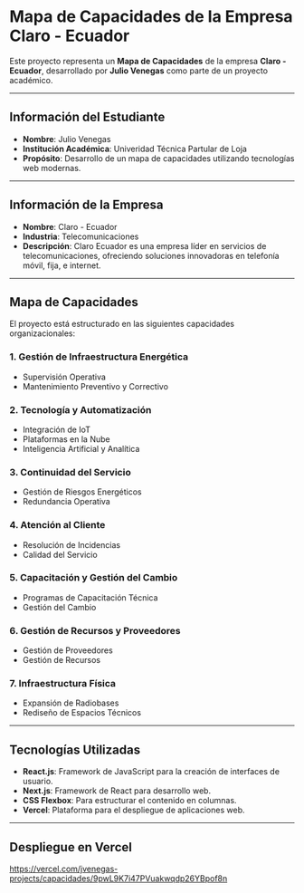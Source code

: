 # Mapa de Capacidades de la Empresa Claro - Ecuador

Este proyecto representa un **Mapa de Capacidades** de la empresa **Claro - Ecuador**, desarrollado por **Julio Venegas** como parte de un proyecto académico.

---

## **Información del Estudiante**
- **Nombre**: Julio Venegas
- **Institución Académica**: Univeridad Técnica Partular de Loja
- **Propósito**: Desarrollo de un mapa de capacidades utilizando tecnologías web modernas.

---

## **Información de la Empresa**
- **Nombre**: Claro - Ecuador
- **Industria**: Telecomunicaciones
- **Descripción**: Claro Ecuador es una empresa líder en servicios de telecomunicaciones, ofreciendo soluciones innovadoras en telefonía móvil, fija, e internet.

---

## **Mapa de Capacidades**

El proyecto está estructurado en las siguientes capacidades organizacionales:

### 1. **Gestión de Infraestructura Energética**
   - Supervisión Operativa
   - Mantenimiento Preventivo y Correctivo

### 2. **Tecnología y Automatización**
   - Integración de IoT
   - Plataformas en la Nube
   - Inteligencia Artificial y Analítica

### 3. **Continuidad del Servicio**
   - Gestión de Riesgos Energéticos
   - Redundancia Operativa

### 4. **Atención al Cliente**
   - Resolución de Incidencias
   - Calidad del Servicio

### 5. **Capacitación y Gestión del Cambio**
   - Programas de Capacitación Técnica
   - Gestión del Cambio

### 6. **Gestión de Recursos y Proveedores**
   - Gestión de Proveedores
   - Gestión de Recursos

### 7. **Infraestructura Física**
   - Expansión de Radiobases
   - Rediseño de Espacios Técnicos

---

## **Tecnologías Utilizadas**
- **React.js**: Framework de JavaScript para la creación de interfaces de usuario.
- **Next.js**: Framework de React para desarrollo web.
- **CSS Flexbox**: Para estructurar el contenido en columnas.
- **Vercel**: Plataforma para el despliegue de aplicaciones web.

---

## **Despliegue en Vercel**
https://vercel.com/jvenegas-projects/capacidades/9pwL9K7i47PVuakwqdp26YBpof8n
